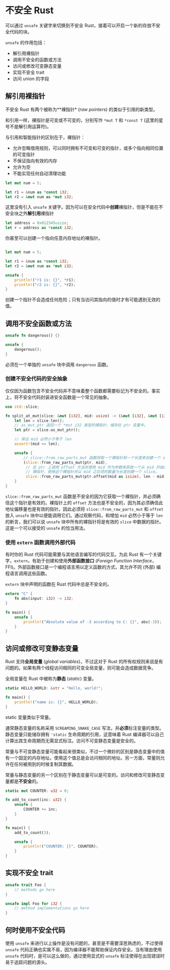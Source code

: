 # 不安全 Rust

可以通过 `unsafe` 关键字来切换到不安全 Rust，接着可以开启一个新的存放不安全代码的块。

`unsafe` 的作用包括：
- 解引用裸指针
- 调用不安全的函数或方法
- 访问或修改可变静态变量
- 实现不安全 trait
- 访问 union 的字段

## 解引用裸指针

不安全 Rust 有两个被称为**裸指针* (_raw pointers_) 的类似于引用的新类型。

和引用一样，裸指针是可变或不可变的，分别写作 `*mut T` 和 `*const T` (这里的星号不是解引用运算符)。

与引用和智能指针的区别在于，裸指针：

- 允许忽略借用规则，可以同时拥有不可变和可变的指针，或多个指向相同位置的可变指针
- 不保证指向有效的内存
- 允许为空
- 不能实现任何自动清理功能

```rust
let mut num = 5;

let r1 = &num as *const i32;
let r2 = &mut num as *mut i32;
```

这里没有引入 `unsafe` 关键字。因为可以在安全代码中**创建**裸指针，但是不能在不安全块之外**解引用**裸指针

```rust
let address = 0x012345usize;
let r = address as *const i32;
```

你甚至可以创建一个指向任意内存地址的裸指针。

```rust

let mut num = 5;

let r1 = &num as *const i32;
let r2 = &mut num as *mut i32;

unsafe {
    println!("r1 is: {}", *r1);
    println!("r2 is: {}", *r2);
}
```

创建一个指针不会造成任何危险；只有当访问其指向的值时才有可能遇到无效的值。

## 调用不安全函数或方法

```rust
unsafe fn dangerous() {}

unsafe {
    dangerous();
}
```

必须在一个单独的 `unsafe` 块中调用 `dangerous` 函数。

### 创建不安全代码的安全抽象

仅仅因为函数包含不安全代码并不意味着整个函数都需要标记为不安全的。事实上，将不安全代码封装进安全函数是一个常见的抽象。

```rust
use std::slice;

fn split_at_mut(slice: &mut [i32], mid: usize) -> (&mut [i32], &mut [i32]) {
    let len = slice.len();
    // as_mut_ptr 返回一个 *mut i32 类型的裸指针，储存在 ptr 变量中。
    let ptr = slice.as_mut_ptr();

    // 保证 mid 必然小于等于 len
    assert!(mid <= len);

    unsafe {
        // slice::from_raw_parts_mut 函数获取一个裸指针和一个长度来创建一个 slice。
        (slice::from_raw_parts_mut(ptr, mid),
         // 在 ptr 上调用 offset 方法并使用 mid 作为参数来获取一个从 mid 开始的
         // 裸指针，使用这个裸指针并以 mid 之后项的数量为长度创建一个 slice。
         slice::from_raw_parts_mut(ptr.offset(mid as isize), len - mid))
    }
}
```

`slice::from_raw_parts_mut` 函数是不安全的因为它获取一个裸指针，并必须确信这个指针是有效的。裸指针上的 `offset` 方法也是不安全的，因为其必须确信此地址偏移量也是有效的指针。因此必须将 `slice::from_raw_parts_mut` 和 `offset` 放入 `unsafe` 块中以便能调用它们。通过观察代码，和增加 `mid` 必然小于等于 `len` 的断言，我们可以说 `unsafe` 块中所有的裸指针将是有效的 `slice` 中数据的指针。这是一个可以接受的 `unsafe` 的恰当用法。

### 使用 `extern` 函数调用外部代码

有时你的 Rust 代码可能需要与其他语言编写的代码交互。为此 Rust 有一个关键字，`extern`，有助于创建和使用**外部函数接口** (_Foreign Function Interface_，FFI)。外部函数接口是一个编程语言用以定义函数的方式，其允许不同 (外部) 编程语言调用这些函数。

`extern` 块中声明的函数在 Rust 代码中总是不安全的。

```rust
extern "C" {
    fn abs(input: i32) -> i32;
}

fn main() {
    unsafe {
        println!("Absolute value of -3 according to C: {}", abs(-3));
    }
}
```

## 访问或修改可变静态变量

Rust 支持**全局变量** (_global variables_)，不过这对于 Rust 的所有权规则来说是有问题的。如果有两个线程访问相同的可变全局变量，则可能会造成数据竞争。

全局变量在 Rust 中被称为**静态** (_static_) 变量。

```rust
static HELLO_WORLD: &str = "Hello, world!";

fn main() {
    println!("name is: {}", HELLO_WORLD);
}
```

static 变量类似于常量。

通常静态变量的名称采用 `SCREAMING_SNAKE_CASE` 写法，并**必须**标注变量的类型。静态变量只能储存拥有 `'static` 生命周期的引用，这意味着 Rust 编译器可以自己计算出其生命周期而无需显式标注。访问不可变静态变量是安全的。

常量与不可变静态变量可能看起来很类似，不过一个微妙的区别是静态变量中的值有一个固定的内存地址。使用这个值总是会访问相同的地址。另一方面，常量则允许在任何被用到的时候复制其数据。

常量与静态变量的另一个区别在于静态变量可以是可变的。访问和修改可变静态变量都是**不安全**的。

```rust
static mut COUNTER: u32 = 0;

fn add_to_count(inc: u32) {
    unsafe {
        COUNTER += inc;
    }
}

fn main() {
    add_to_count(3);

    unsafe {
        println!("COUNTER: {}", COUNTER);
    }
}
```

## 实现不安全 trait

```rust
unsafe trait Foo {
    // methods go here
}

unsafe impl Foo for i32 {
    // method implementations go here
}
```

## 何时使用不安全代码

使用 `unsafe` 来进行以上操作是没有问题的，甚至是不需要深思熟虑的，不过使得 `unsafe` 代码正确也实属不易，因为编译器不能帮助保证内存安全。当有理由使用 `unsafe` 代码时，是可以这么做的，通过使用显式的 `unsafe` 标注使得在出现错误时易于追踪问题的源头。
